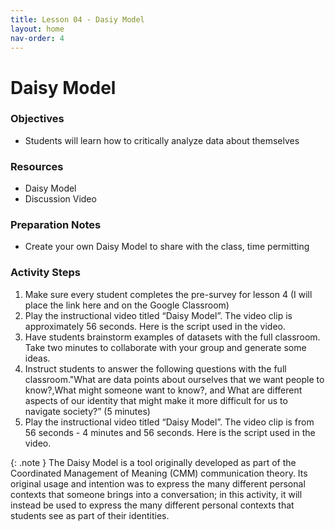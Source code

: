 ```yaml
---
title: Lesson 04 - Dasiy Model
layout: home
nav-order: 4
---
```


# Daisy Model


### Objectives
- Students will learn how to critically analyze data about themselves

### Resources
- Daisy Model
- Discussion Video

### Preparation Notes
- Create your own Daisy Model to share with the class, time permitting

### Activity Steps

1. Make sure every student completes the pre-survey for lesson 4 (I will place the link here and on the Google Classroom)
2. Play the  instructional video titled “Daisy Model”. The video clip is approximately 56 seconds. Here is the script used in the video.
3. Have students brainstorm examples of datasets with the full classroom. Take two minutes to collaborate with your group and generate some ideas.
4. Instruct students to answer the following questions with the full classroom."What are data points about ourselves that we want people to know?,What might someone want to know?, and What are different aspects of our identity that might make it more difficult for us to navigate society?” (5 minutes)
5. Play the  instructional video titled “Daisy Model”. The video clip is from 56 seconds - 4 minutes and 56 seconds. Here is the script used in the video.

{: .note }
The Daisy Model is a tool originally developed as part of the Coordinated Management of Meaning (CMM) communication theory. Its original usage and intention was to express the many different personal contexts that someone brings into a conversation; in this activity, it will instead be used to express the many different personal contexts that students see as part of their identities.